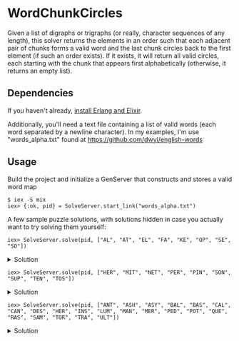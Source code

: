 # WordChunkCircles

Given a list of digraphs or trigraphs (or really, character sequences of any length), this solver returns the elements in an order such that each adjacent pair of chunks forms a valid word and the last chunk circles back to the first element (if such an order exists). If it exists, it will return all valid circles, each starting with the chunk that appears first alphabetically (otherwise, it returns an empty list). 

## Dependencies

If you haven't already, [install Erlang and Elixir](https://elixir-lang.org/install.html).

Additionally, you'll need a text file containing a list of valid words (each word separated by a newline character). In my examples, I'm use "words_alpha.txt" found at https://github.com/dwyl/english-words

## Usage

Build the project and initialize a GenServer that constructs and stores a valid word map
```
$ iex -S mix
iex> {:ok, pid} = SolveServer.start_link("words_alpha.txt")
```

A few sample puzzle solutions, with solutions hidden in case you actually want to try solving them yourself:

```
iex> SolveServer.solve(pid, ["AL", "AT", "EL", "FA", "KE", "OP", "SE", "SO"])
```

<details><summary>Solution</summary><p>
```
[["AL", "SO", "FA", "KE", "EL", "SE", "AT", "OP"]]
```
</p></details>

```
iex> SolveServer.solve(pid, ["HER", "MIT", "NET", "PER", "PIN", "SON", "SUP", "TEN", "TOS"])
```
<details><summary>Solution</summary><p>
```
[["HER", "MIT", "TEN", "PIN", "TOS", "SUP", "PER", "SON", "NET"]]
```
</p></details>

```
iex> SolveServer.solve(pid, ["ANT", "ASH", "ASY", "BAL", "BAS", "CAL", "CAN", "DES", "HER", "INS", "LUM", "MAN", "MER", "PED", "POT", "QUE", "RAS", "SAM", "TOR", "TRA", "ULT"])
```
<details><summary>Solution</summary><p>
```
[["ANT", "HER", "BAL", "SAM", "BAS", "INS", "ULT", "RAS", "CAL", "MER", "MAN",
  "TRA", "DES", "POT", "ASH", "CAN", "TOR", "QUE", "ASY", "LUM", "PED"]]
```
</p></details>

